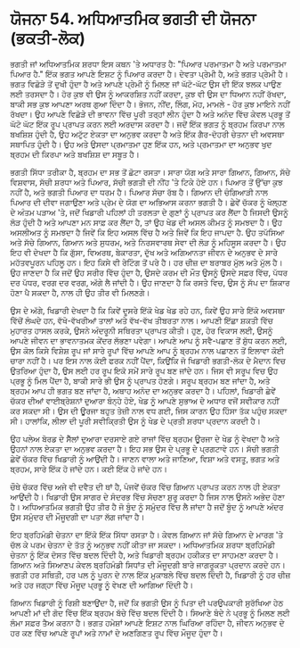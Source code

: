 # ਯੋਜਨਾ 54. ਅਧਿਆਤਮਿਕ ਭਗਤੀ ਦੀ ਯੋਜਨਾ (ਭਕਤੀ-ਲੋਕ)

ਭਗਤੀ ਜਾਂ ਅਧਿਆਤਮਿਕ ਸ਼ਰਧਾ ਇਸ ਕਥਨ 'ਤੇ ਅਧਾਰਤ ਹੈ: "ਪਿਆਰ ਪਰਮਾਤਮਾ ਹੈ ਅਤੇ ਪਰਮਾਤਮਾ ਪਿਆਰ ਹੈ." ਇੱਕ ਭਗਤ ਆਪਣੇ ਇਸ਼ਟ ਨੂੰ ਪਿਆਰ ਕਰਦਾ ਹੈ। ਦੇਵਤਾ ਪ੍ਰੇਮੀ ਹੈ, ਅਤੇ ਭਗਤ ਪ੍ਰੇਮੀ ਹੈ। ਭਗਤ ਵਿਛੋੜੇ ਤੋਂ ਦੁਖੀ ਹੁੰਦਾ ਹੈ ਅਤੇ ਆਪਣੇ ਪ੍ਰੇਮੀ ਨੂੰ ਮਿਲਣ ਜਾਂ ਘੱਟੋ-ਘੱਟ ਉਸ ਦੀ ਇੱਕ ਝਲਕ ਪਾਉਣ ਲਈ ਤਰਸਦਾ ਹੈ। ਹੋਰ ਕੁਝ ਵੀ ਉਸ ਨੂੰ ਆਕਰਸ਼ਿਤ ਨਹੀਂ ਕਰਦਾ, ਕੁਝ ਵੀ ਉਸ ਦਾ ਧਿਆਨ ਨਹੀਂ ਰੱਖਦਾ, ਬਾਕੀ ਸਭ ਕੁਝ ਆਪਣਾ ਅਰਥ ਗੁਆ ਦਿੰਦਾ ਹੈ। ਭੋਜਨ, ਨੀਂਦ, ਲਿੰਗ, ਮੋਹ, ਮਾਮਲੇ - ਹੋਰ ਕੁਝ ਮਾਇਨੇ ਨਹੀਂ ਰੱਖਦਾ। ਉਹ ਆਪਣੇ ਵਿਛੋੜੇ ਦੀ ਭਾਵਨਾ ਵਿੱਚ ਪੂਰੀ ਤਰ੍ਹਾਂ ਲੀਨ ਹੁੰਦਾ ਹੈ ਅਤੇ ਅਨੰਦ ਵਿੱਚ ਕੇਵਲ ਪ੍ਰਭੂ ਤੋਂ ਘੱਟੋ ਘੱਟ ਇੱਕ ਰੂਪ ਪ੍ਰਾਪਤ ਕਰਨ ਲਈ ਅਰਦਾਸ ਕਰਦਾ ਹੈ। ਜਦੋਂ ਇੱਕ ਭਗਤ ਨੂੰ ਬ੍ਰਹਮ ਕਿਰਪਾ ਨਾਲ ਬਖਸ਼ਿਸ਼ ਹੁੰਦੀ ਹੈ, ਉਹ ਅਟੁੱਟ ਏਕਤਾ ਦਾ ਅਨੁਭਵ ਕਰਦਾ ਹੈ ਅਤੇ ਇੱਕ ਗੈਰ-ਦੋਹਰੀ ਚੇਤਨਾ ਦੀ ਅਵਸਥਾ ਸਥਾਪਿਤ ਹੁੰਦੀ ਹੈ। ਉਹ ਅਤੇ ਉਸਦਾ ਪ੍ਰਮਾਤਮਾ ਹੁਣ ਇੱਕ ਹਨ, ਅਤੇ ਪ੍ਰਮਾਤਮਾ ਦਾ ਅਨੁਭਵ ਖੁਦ ਬ੍ਰਹਮ ਦੀ ਕਿਰਪਾ ਅਤੇ ਬਖਸ਼ਿਸ਼ ਦਾ ਸਬੂਤ ਹੈ।

ਭਗਤੀ ਸਿੱਧਾ ਤਰੀਕਾ ਹੈ, ਬ੍ਰਹਮ ਦਾ ਸਭ ਤੋਂ ਛੋਟਾ ਰਸਤਾ। ਸਾਰਾ ਯੋਗ ਅਤੇ ਸਾਰਾ ਗਿਆਨ, ਗਿਆਨ, ਸੱਚੇ ਵਿਸ਼ਵਾਸ, ਸੱਚੀ ਸ਼ਰਧਾ ਅਤੇ ਪਿਆਰ, ਸੱਚੀ ਭਗਤੀ ਦੀ ਨੀਂਹ 'ਤੇ ਟਿਕੇ ਹੋਏ ਹਨ। ਪਿਆਰ ਤੋਂ ਉੱਚਾ ਕੁਝ ਨਹੀਂ ਹੈ, ਅਤੇ ਭਗਤੀ ਪਿਆਰ ਦਾ ਧਰਮ ਹੈ। ਪਿਆਰ ਸੱਚਾ ਰੱਬ ਹੈ। ਗਿਆਨ ਦੀ ਚੰਗਿਆੜੀ ਨਾਲ ਪਿਆਰ ਦੀ ਦੀਵਾ ਜਗਾਉਣਾ ਅਤੇ ਪ੍ਰੇਮ ਦੇ ਯੋਗ ਦਾ ਅਭਿਆਸ ਕਰਨਾ ਭਗਤੀ ਹੈ। ਛੇਵੇਂ ਚੱਕਰ ਨੂੰ ਖੋਲ੍ਹਣ ਦੇ ਅੰਤਮ ਪੜਾਅ 'ਤੇ, ਜਦੋਂ ਖਿਡਾਰੀ ਪਹਿਲਾਂ ਹੀ ਤਰਲਤਾ ਦੇ ਗੁਣਾਂ ਨੂੰ ਪ੍ਰਾਪਤ ਕਰ ਲੈਂਦਾ ਹੈ ਜਿਸਦੀ ਉਸਨੂੰ ਲੋੜ ਹੁੰਦੀ ਹੈ ਅਤੇ ਆਪਣਾ ਮਨ ਸਾਫ਼ ਕਰ ਲੈਂਦਾ ਹੈ, ਤਾਂ ਉਹ ਖੇਡ ਦੀ ਅਸਲ ਕੀਮਤ ਨੂੰ ਸਮਝਦਾ ਹੈ। ਉਹ ਅਸਲੀਅਤ ਨੂੰ ਸਮਝਦਾ ਹੈ ਜਿਵੇਂ ਕਿ ਇਹ ਅਸਲ ਵਿੱਚ ਹੈ ਅਤੇ ਜਿਵੇਂ ਕਿ ਇਹ ਜਾਪਦਾ ਹੈ. ਉਹ ਤਪੱਸਿਆ ਅਤੇ ਸੱਚੇ ਗਿਆਨ, ਗਿਆਨ ਅਤੇ ਸੁਧਰਮ, ਅਤੇ ਨਿਰਸਵਾਰਥ ਸੇਵਾ ਦੀ ਲੋੜ ਨੂੰ ਮਹਿਸੂਸ ਕਰਦਾ ਹੈ। ਉਹ ਇਹ ਵੀ ਦੇਖਦਾ ਹੈ ਕਿ ਗੁੱਸਾ, ਵਿਅਰਥ, ਬੇਕਾਰਤਾ, ਦੁੱਖ ਅਤੇ ਅਗਿਆਨਤਾ ਜੀਵਨ ਦੇ ਅਨੁਭਵ ਦੇ ਸਾਰੇ ਮਹੱਤਵਪੂਰਨ ਪਹਿਲੂ ਹਨ। ਇਹ ਕਿਸੇ ਵੀ ਰੇਟਿੰਗ ਤੋਂ ਪਰੇ ਹੈ। ਹਰ ਚੀਜ਼ ਦਾ ਬਰਾਬਰ ਮੁੱਲ ਅਤੇ ਮੁੱਲ ਹੈ। ਉਹ ਜਾਣਦਾ ਹੈ ਕਿ ਜਦੋਂ ਉਹ ਸਰੀਰ ਵਿੱਚ ਹੁੰਦਾ ਹੈ, ਉਸਦੇ ਕਰਮ ਦੀ ਮੌਤ ਉਸਨੂੰ ਉਸਦੇ ਸਫ਼ਰ ਵਿੱਚ, ਪੱਧਰ ਦਰ ਪੱਧਰ, ਵਰਗ ਦਰ ਵਰਗ, ਅੱਗੇ ਲੈ ਜਾਂਦੀ ਹੈ। ਉਹ ਜਾਣਦਾ ਹੈ ਕਿ ਰਸਤੇ ਵਿਚ, ਉਸ ਨੂੰ ਸੱਪ ਦਾ ਸ਼ਿਕਾਰ ਹੋਣਾ ਪੈ ਸਕਦਾ ਹੈ, ਨਾਲ ਹੀ ਉਹ ਤੀਰ ਵੀ ਮਿਲਣਗੇ।

ਉਸ ਦੇ ਅੱਗੇ, ਖਿਡਾਰੀ ਦੇਖਦਾ ਹੈ ਕਿ ਕਿਵੇਂ ਦੂਸਰੇ ਇੱਕੋ ਖੇਡ ਖੇਡ ਰਹੇ ਹਨ, ਕਿਵੇਂ ਉਹ ਸਾਰੇ ਇੱਕੋ ਅਵਸਥਾ ਵਿੱਚੋਂ ਲੰਘਦੇ ਹਨ, ਵੱਖੋ-ਵੱਖਰੀਆਂ ਤਾਲਾਂ ਅਤੇ ਵੱਖ-ਵੱਖ ਤੀਬਰਤਾ ਨਾਲ। ਆਪਣੀ ਇੱਛਾ ਸ਼ਕਤੀ ਵਿੱਚ ਮੁਹਾਰਤ ਹਾਸਲ ਕਰਕੇ, ਉਸਨੇ ਅੰਦਰੂਨੀ ਸਥਿਰਤਾ ਪ੍ਰਾਪਤ ਕੀਤੀ। ਹੁਣ, ਹੋਰ ਵਿਕਾਸ ਲਈ, ਉਸਨੂੰ ਆਪਣੇ ਜੀਵਨ ਦਾ ਭਾਵਨਾਤਮਕ ਕੇਂਦਰ ਲੱਭਣਾ ਪਵੇਗਾ। ਆਪਣੇ ਆਪ ਨੂੰ ਸਵੈ-ਪਛਾਣ ਤੋਂ ਸ਼ੁੱਧ ਕਰਨ ਲਈ, ਉਸ ਕੋਲ ਕਿਸੇ ਵਿਸ਼ੇਸ਼ ਰੂਪ ਜਾਂ ਸਾਰੇ ਰੂਪਾਂ ਵਿੱਚ ਆਪਣੇ ਆਪ ਨੂੰ ਬ੍ਰਹਮ ਨਾਲ ਪਛਾਣਨ ਤੋਂ ਇਲਾਵਾ ਕੋਈ ਚਾਰਾ ਨਹੀਂ ਹੈ। ਪਰ ਇਸ ਨਾਲ ਕੋਈ ਫਰਕ ਨਹੀਂ ਪੈਂਦਾ, ਕਿਉਂਕਿ ਜੋ ਖਿਡਾਰੀ ਭਗਤੀ-ਲੋਕ ਦੇ ਮੈਦਾਨ ਵਿਚ ਉਤਰਿਆ ਹੁੰਦਾ ਹੈ, ਉਸ ਲਈ ਹਰ ਰੂਪ ਇਕੋ ਸਮੇਂ ਸਾਰੇ ਰੂਪ ਬਣ ਜਾਂਦੇ ਹਨ। ਜਿਸ ਵੀ ਸਰੂਪ ਵਿਚ ਉਹ ਪ੍ਰਭੂ ਨੂੰ ਮਿਲ ਪੈਂਦਾ ਹੈ, ਬਾਕੀ ਸਾਰੇ ਭੀ ਉਸ ਨੂੰ ਪ੍ਰਾਪਤ ਹੋਣਗੇ। ਸਰੂਪ ਬ੍ਰਹਮ ਬਣ ਜਾਂਦਾ ਹੈ, ਅਤੇ ਬ੍ਰਹਮ ਆਪ ਹੀ ਭਗਤ ਬਣ ਜਾਂਦਾ ਹੈ, ਅਥਾਹ ਅਨੰਦ ਦਾ ਅਨੁਭਵ ਕਰਦਾ ਹੈ। ਪਹਿਲਾਂ, ਖਿਡਾਰੀ ਛੇਵੇਂ ਚੱਕਰ ਦੀਆਂ ਵਾਈਬ੍ਰੇਸ਼ਨਾਂ ਦੁਆਰਾ ਬੰਨ੍ਹੇ ਹੋਏ, ਖੇਡ ਨੂੰ ਆਪਣੇ ਸੁਭਾਅ ਦੇ ਅਧਾਰ ਵਜੋਂ ਸਵੀਕਾਰ ਨਹੀਂ ਕਰ ਸਕਦਾ ਸੀ। ਉਸ ਦੀ ਊਰਜਾ ਬਹੁਤ ਤੇਜ਼ੀ ਨਾਲ ਵਧ ਗਈ, ਜਿਸ ਕਾਰਨ ਉਹ ਹਿੰਸਾ ਤੱਕ ਪਹੁੰਚ ਸਕਦਾ ਸੀ। ਹਾਲਾਂਕਿ, ਲੀਲਾ ਦੀ ਪੂਰੀ ਸਵੀਕ੍ਰਿਤੀ ਉਸ ਨੂੰ ਖੇਡ ਦੇ ਪ੍ਰਤੀ ਸ਼ਰਧਾ ਪ੍ਰਦਾਨ ਕਰਦੀ ਹੈ।

ਉਹ ਪਲੇਅ ਬੋਰਡ ਦੇ ਸੈੱਲਾਂ ਦੁਆਰਾ ਦਰਸਾਏ ਗਏ ਰਾਜਾਂ ਵਿੱਚ ਬ੍ਰਹਮ ਊਰਜਾ ਦੇ ਖੇਡ ਨੂੰ ਵੇਖਦਾ ਹੈ ਅਤੇ ਉਹਨਾਂ ਨਾਲ ਏਕਤਾ ਦਾ ਅਨੁਭਵ ਕਰਦਾ ਹੈ। ਇਹ ਸਭ ਉਸ ਦੇ ਪ੍ਰਭੂ ਦੇ ਪ੍ਰਗਟਾਵੇ ਹਨ। ਸੱਚੀ ਭਗਤੀ ਛੇਵੇਂ ਚੱਕਰ ਵਿੱਚ ਖਿਡਾਰੀ ਨੂੰ ਆਉਂਦੀ ਹੈ। ਜਾਣਨ ਵਾਲਾ ਅਤੇ ਜਾਣਿਆ, ਵਿਸ਼ਾ ਅਤੇ ਵਸਤੂ, ਭਗਤ ਅਤੇ ਬ੍ਰਹਮ, ਸਾਰੇ ਇੱਕ ਹੋ ਜਾਂਦੇ ਹਨ। ਕਈ ਇੱਕ ਹੋ ਜਾਂਦੇ ਹਨ।

ਚੌਥੇ ਚੱਕਰ ਵਿੱਚ ਅਜੇ ਵੀ ਦਵੈਤ ਦੀ ਥਾਂ ਹੈ, ਪੰਜਵੇਂ ਚੱਕਰ ਵਿੱਚ ਗਿਆਨ ਪ੍ਰਾਪਤ ਕਰਨ ਨਾਲ ਹੀ ਏਕਤਾ ਆਉਂਦੀ ਹੈ। ਖਿਡਾਰੀ ਉਸ ਸਾਗਰ ਦੇ ਸੰਦਰਭ ਵਿੱਚ ਸੋਚਣਾ ਸ਼ੁਰੂ ਕਰਦਾ ਹੈ ਜਿਸ ਨਾਲ ਉਸਨੇ ਅਭੇਦ ਹੋਣਾ ਹੈ। ਅਧਿਆਤਮਿਕ ਭਗਤੀ ਉਹ ਤੀਰ ਹੈ ਜੋ ਬੂੰਦ ਨੂੰ ਸਮੁੰਦਰ ਵਿੱਚ ਲੈ ਜਾਂਦਾ ਹੈ ਜਦੋਂ ਬੂੰਦ ਨੂੰ ਆਪਣੇ ਅੰਦਰ ਉਸ ਸਮੁੰਦਰ ਦੀ ਮੌਜੂਦਗੀ ਦਾ ਪਤਾ ਲੱਗ ਜਾਂਦਾ ਹੈ।

ਇਹ ਬ੍ਰਹਿਮੰਡੀ ਚੇਤਨਾ ਦਾ ਇੱਕੋ ਇੱਕ ਸਿੱਧਾ ਰਸਤਾ ਹੈ। ਕੇਵਲ ਗਿਆਨ ਜਾਂ ਸੱਚੇ ਗਿਆਨ ਦੇ ਮਾਰਗ 'ਤੇ ਚੱਲ ਕੇ ਪਰਮ ਚੇਤਨਾ ਦੇ ਤੱਤ ਨੂੰ ਅਨੁਭਵ ਨਹੀਂ ਕੀਤਾ ਜਾ ਸਕਦਾ। ਅਧਿਆਤਮਿਕ ਸ਼ਰਧਾ ਬ੍ਰਹਿਮੰਡੀ ਚੇਤਨਾ ਨੂੰ ਇੱਕ ਦੋਸਤ ਵਿੱਚ ਬਦਲ ਦਿੰਦੀ ਹੈ, ਅਤੇ ਖਿਡਾਰੀ ਬ੍ਰਹਮ ਹਕੀਕਤ ਦਾ ਸਾਹਮਣਾ ਕਰਦਾ ਹੈ। ਗਿਆਨ ਅਤੇ ਸਿਆਣਪ ਕੇਵਲ ਬ੍ਰਹਿਮੰਡੀ ਸਿਧਾਂਤ ਦੀ ਮੌਜੂਦਗੀ ਬਾਰੇ ਜਾਗਰੂਕਤਾ ਪ੍ਰਦਾਨ ਕਰਦੇ ਹਨ। ਭਗਤੀ ਹਰ ਸਥਿਤੀ, ਹਰ ਪਲ ਨੂੰ ਪੂਰਨ ਦੇ ਨਾਲ ਇੱਕ ਮੁਕਾਬਲੇ ਵਿੱਚ ਬਦਲ ਦਿੰਦੀ ਹੈ, ਖਿਡਾਰੀ ਨੂੰ ਹਰ ਚੀਜ਼ ਅਤੇ ਹਰ ਜਗ੍ਹਾ ਵਿੱਚ ਮੌਜੂਦ ਪ੍ਰਭੂ ਨੂੰ ਵੇਖਣ ਦੀ ਆਗਿਆ ਦਿੰਦੀ ਹੈ।

ਗਿਆਨ ਖਿਡਾਰੀ ਨੂੰ ਰਿਸ਼ੀ ਬਣਾਉਂਦਾ ਹੈ, ਜਦੋਂ ਕਿ ਭਗਤੀ ਉਸ ਨੂੰ ਪਿਤਾ ਦੀ ਪਰਉਪਕਾਰੀ ਸੁਰੱਖਿਆ ਹੇਠ ਆਪਣੀ ਮਾਂ ਦੀ ਗੋਦ ਵਿੱਚ ਇੱਕ ਬ੍ਰਹਮ ਬੱਚੇ ਵਿੱਚ ਬਦਲ ਦਿੰਦੀ ਹੈ। ਸਿਆਣੇ ਬੰਦੇ ਨੇ ਪ੍ਰਭੂ ਨੂੰ ਮਿਲਣ ਲਈ ਲੰਮਾ ਸਫ਼ਰ ਤੈਅ ਕਰਨਾ ਹੈ। ਭਗਤ ਹਮੇਸ਼ਾਂ ਆਪਣੇ ਇਸ਼ਟ ਨਾਲ ਘਿਰਿਆ ਰਹਿੰਦਾ ਹੈ, ਜੀਵਨ ਅਨੁਭਵ ਦੇ ਹਰ ਕਣ ਵਿੱਚ ਆਪਣੇ ਰੂਪਾਂ ਅਤੇ ਨਾਮਾਂ ਦੇ ਅਣਗਿਣਤ ਰੂਪ ਵਿੱਚ ਮੌਜੂਦ ਹੁੰਦਾ ਹੈ।
